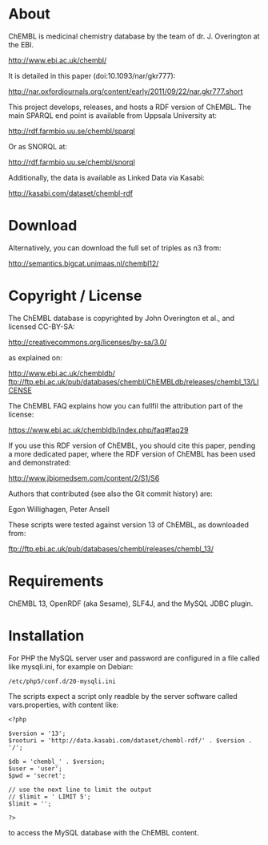 
# About

ChEMBL is medicinal chemistry database by the team of dr. J. Overington at the EBI.

  http://www.ebi.ac.uk/chembl/

It is detailed in this paper (doi:10.1093/nar/gkr777):

  http://nar.oxfordjournals.org/content/early/2011/09/22/nar.gkr777.short

This project develops, releases, and hosts a RDF version of ChEMBL. The main SPARQL
end point is available from Uppsala University at:

  http://rdf.farmbio.uu.se/chembl/sparql

Or as SNORQL at:

  http://rdf.farmbio.uu.se/chembl/snorql

Additionally, the data is available as Linked Data via Kasabi:

  http://kasabi.com/dataset/chembl-rdf

# Download

Alternatively, you can download the full set of triples as n3 from:

  http://semantics.bigcat.unimaas.nl/chembl12/

# Copyright / License

The ChEMBL database is copyrighted by John Overington et al., and licensed CC-BY-SA:

  http://creativecommons.org/licenses/by-sa/3.0/

as explained on:

  http://www.ebi.ac.uk/chembldb/
  ftp://ftp.ebi.ac.uk/pub/databases/chembl/ChEMBLdb/releases/chembl_13/LICENSE

The ChEMBL FAQ explains how you can fullfil the attribution part of the license:

  https://www.ebi.ac.uk/chembldb/index.php/faq#faq29

If you use this RDF version of ChEMBL, you should cite this paper, pending
a more dedicated paper, where the RDF version of ChEMBL has been used and
demonstrated:

  http://www.jbiomedsem.com/content/2/S1/S6

Authors that contributed (see also the Git commit history) are:

  Egon Willighagen, Peter Ansell

These scripts were tested against version 13 of ChEMBL, as downloaded from:

  ftp://ftp.ebi.ac.uk/pub/databases/chembl/releases/chembl_13/

# Requirements

ChEMBL 13, OpenRDF (aka Sesame), SLF4J, and the MySQL JDBC plugin.

# Installation

For PHP the MySQL server user and password are configured in a file called like
mysqli.ini, for example on Debian:

    /etc/php5/conf.d/20-mysqli.ini

The scripts expect a script only readble by the server software called vars.properties, with content like:

    <?php

    $version = '13';
    $rooturi = 'http://data.kasabi.com/dataset/chembl-rdf/' . $version . '/';

    $db = 'chembl_' . $version;
    $user = 'user';
    $pwd = 'secret';

    // use the next line to limit the output 
    // $limit = ' LIMIT 5';
    $limit = '';

    ?>

to access the MySQL database with the ChEMBL content.
